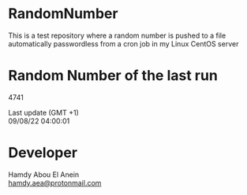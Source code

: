 # RandomNumber    
This is a test repository where a random number is pushed to a file automatically passwordless from a cron job in my Linux CentOS server    
# Random Number of the last run   
4741
      
Last update (GMT +1)    
09/08/22 04:00:01
# Developer    
Hamdy Abou El Anein   
hamdy.aea@protonmail.com
